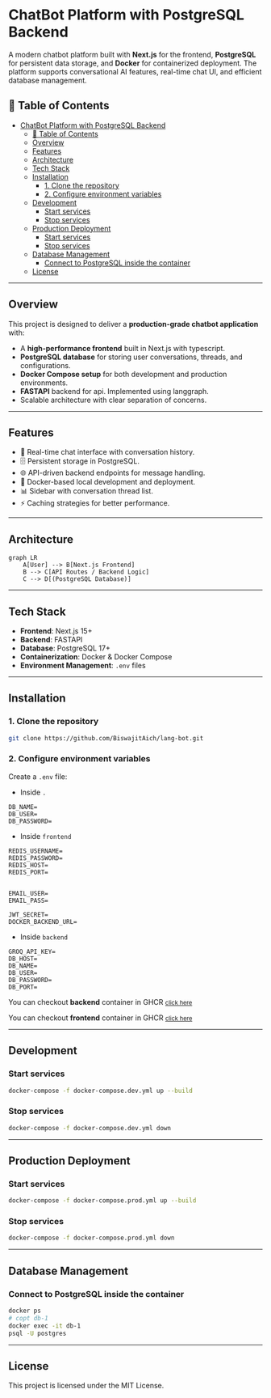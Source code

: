 # ChatBot Platform with PostgreSQL Backend

A modern chatbot platform built with **Next.js** for the frontend, **PostgreSQL** for persistent data storage, and **Docker** for containerized deployment. The platform supports conversational AI features, real-time chat UI, and efficient database management.  

## 📌 Table of Contents
- [ChatBot Platform with PostgreSQL Backend](#chatbot-platform-with-postgresql-backend)
  - [📌 Table of Contents](#-table-of-contents)
  - [Overview](#overview)
  - [Features](#features)
  - [Architecture](#architecture)
  - [Tech Stack](#tech-stack)
  - [Installation](#installation)
    - [1. Clone the repository](#1-clone-the-repository)
    - [2. Configure environment variables](#2-configure-environment-variables)
  - [Development](#development)
    - [Start services](#start-services)
    - [Stop services](#stop-services)
  - [Production Deployment](#production-deployment)
    - [Start services](#start-services-1)
    - [Stop services](#stop-services-1)
  - [Database Management](#database-management)
    - [Connect to PostgreSQL inside the container](#connect-to-postgresql-inside-the-container)
  - [License](#license)

---

## Overview
This project is designed to deliver a **production-grade chatbot application** with:
- A **high-performance frontend** built in Next.js with typescript.
- **PostgreSQL database** for storing user conversations, threads, and configurations.
- **Docker Compose setup** for both development and production environments.
- **FASTAPI** backend for api. Implemented using langgraph.
- Scalable architecture with clear separation of concerns.

---

## Features
- 💬 Real-time chat interface with conversation history.
- 🗄 Persistent storage in PostgreSQL.
- 🌐 API-driven backend endpoints for message handling.
- 🐳 Docker-based local development and deployment.
- 📊 Sidebar with conversation thread list.
- ⚡ Caching strategies for better performance.

---

## Architecture
```mermaid
graph LR
    A[User] --> B[Next.js Frontend]
    B --> C[API Routes / Backend Logic]
    C --> D[(PostgreSQL Database)]
```

---

## Tech Stack
- **Frontend**: Next.js 15+
- **Backend**: FASTAPI 
- **Database**: PostgreSQL 17+
- **Containerization**: Docker & Docker Compose
- **Environment Management**: `.env` files

---

## Installation

### 1. Clone the repository
```bash
git clone https://github.com/BiswajitAich/lang-bot.git
```

### 2. Configure environment variables
Create a `.env` file:

- Inside `.`
```env
DB_NAME=
DB_USER=
DB_PASSWORD=
```

- Inside `frontend`
```env
REDIS_USERNAME=
REDIS_PASSWORD=
REDIS_HOST=
REDIS_PORT=


EMAIL_USER=
EMAIL_PASS=

JWT_SECRET=
DOCKER_BACKEND_URL=
```

- Inside `backend`
```env
GROQ_API_KEY=
DB_HOST=
DB_NAME=
DB_USER=
DB_PASSWORD=
DB_PORT=
```

You can checkout **backend** container in GHCR <small>[click here](https://github.com/users/BiswajitAich/packages/container/package/lang-bot-api)</small>

You can checkout **frontend** container in GHCR <small>[click here](https://github.com/users/BiswajitAich/packages/container/package/lang-bot)</small>

---

## Development

### Start services
```bash
docker-compose -f docker-compose.dev.yml up --build
```

### Stop services
```bash
docker-compose -f docker-compose.dev.yml down
```

---

## Production Deployment

### Start services
```bash
docker-compose -f docker-compose.prod.yml up --build 
```

### Stop services
```bash
docker-compose -f docker-compose.prod.yml down
```

---

## Database Management

### Connect to PostgreSQL inside the container
```bash
docker ps
# copt db-1
docker exec -it db-1
psql -U postgres
```



---

## License
This project is licensed under the MIT License.
